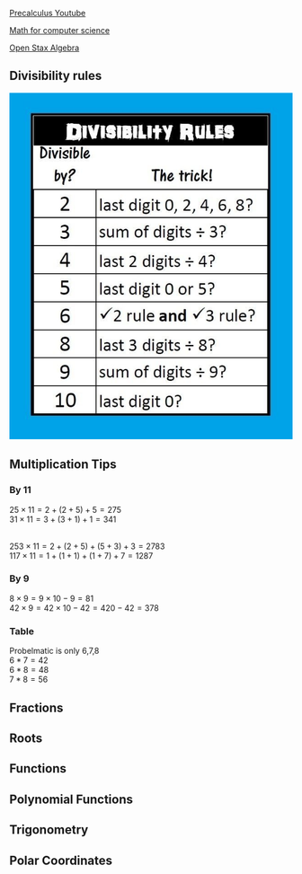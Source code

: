 [Precalculus Youtube](https://youtube.com/playlist?list=PLDesaqWTN6ESsmwELdrzhcGiRhk5DjwLP&si=LN7ycrkZpt5d8fVw)

[Math for computer science](https://github.com/ossu/computer-science/blob/master/FAQ.md#how-can-i-review-the-math-prerequisites)

[Open Stax Algebra](https://openstax.org/details/books/elementary-algebra-2e)



## Divisibility rules
![alt text](image.png)

## Multiplication Tips
### By 11
$25\times11=2 +(2+5) +5 = 275$ <br>
$31\times11=3 +(3+1) +1 = 341$
<br/><br/>


$253 \times 11 = 2 + (2+5)+ (5+3)+ 3 = 2783$ <br/>
$117 \times 11=1+(1+1)+(1+7)+7=1287$

### By 9
$8 \times 9= 9 \times 10 - 9= 81$ <br>
$42 \times 9 = 42 \times 10 - 42 =420 - 42 = 378$


### Table
Probelmatic is only 6,7,8<br>
$6*7=42$<br>
$6*8=48$<br>
$7*8=56$<br>

## Fractions
## Roots
## Functions
## Polynomial Functions
## Trigonometry
## Polar Coordinates
